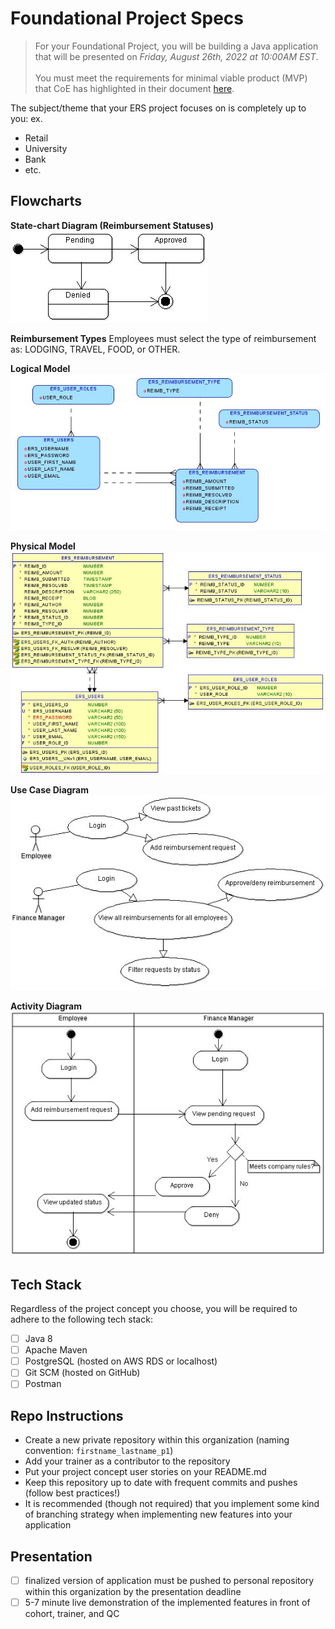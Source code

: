 # Foundational Project Specs
> For your Foundational Project, you will be building a Java application that will be presented on *Friday, August 26th, 2022 at 10:00AM EST*. <br><br> You must meet the requirements for minimal viable product (MVP) that CoE has highlighted in their document [here](./Foundations%20Project%20Requirements.pdf).

The subject/theme that your ERS project focuses on is completely up to you:
ex. 
- Retail
- University
- Bank
- etc.

## Flowcharts
**State-chart Diagram (Reimbursement Statuses)** 
<br>
![](./imgs/state-chart.jpg)
<br>

**Reimbursement Types**
Employees must select the type of reimbursement as: LODGING, TRAVEL, FOOD, or OTHER.
<br>

**Logical Model**
<br>
![](./imgs/logical.jpg)
<br>

**Physical Model**
<br>
![](./imgs/physical.jpg)
<br>

**Use Case Diagram**
<br>
![](./imgs/use-case.jpg)
<br>

**Activity Diagram**
<br>
![](./imgs/activity.jpg)
<br>

## Tech Stack
Regardless of the project concept you choose, you will be required to adhere to the following tech stack:
- [ ] Java 8
- [ ] Apache Maven
- [ ] PostgreSQL (hosted on AWS RDS or localhost)
- [ ] Git SCM (hosted on GitHub)
- [ ] Postman

## Repo Instructions
- Create a new private repository within this organization (naming convention: `firstname_lastname_p1`)
- Add your trainer as a contributor to the repository
- Put your project concept user stories on your README.md
- Keep this repository up to date with frequent commits and pushes (follow best practices!)
- It is recommended (though not required) that you implement some kind of branching strategy when implementing new features into your application

## Presentation
- [ ] finalized version of application must be pushed to personal repository within this organization by the presentation deadline
- [ ] 5-7 minute live demonstration of the implemented features in front of cohort, trainer, and QC